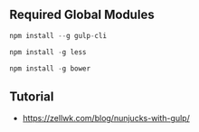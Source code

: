 ## Required Global Modules

```javascript
npm install --g gulp-cli
```

```javascript
npm install -g less
```

```javascript
npm install -g bower
```

## Tutorial
- https://zellwk.com/blog/nunjucks-with-gulp/



